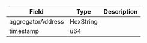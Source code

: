 | Field             | Type      | Description |
| ----------------- | --------- | ----------- |
| aggregatorAddress | HexString |             |
| timestamp         | u64       |             |
